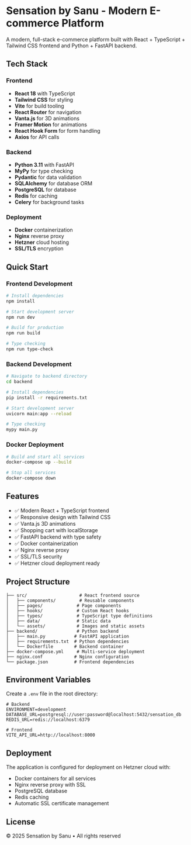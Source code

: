 # Sensation by Sanu - Modern E-commerce Platform

A modern, full-stack e-commerce platform built with React + TypeScript + Tailwind CSS frontend and Python + FastAPI backend.

## Tech Stack

### Frontend
- **React 18** with TypeScript
- **Tailwind CSS** for styling
- **Vite** for build tooling
- **React Router** for navigation
- **Vanta.js** for 3D animations
- **Framer Motion** for animations
- **React Hook Form** for form handling
- **Axios** for API calls

### Backend
- **Python 3.11** with FastAPI
- **MyPy** for type checking
- **Pydantic** for data validation
- **SQLAlchemy** for database ORM
- **PostgreSQL** for database
- **Redis** for caching
- **Celery** for background tasks

### Deployment
- **Docker** containerization
- **Nginx** reverse proxy
- **Hetzner** cloud hosting
- **SSL/TLS** encryption

## Quick Start

### Frontend Development
```bash
# Install dependencies
npm install

# Start development server
npm run dev

# Build for production
npm run build

# Type checking
npm run type-check
```

### Backend Development
```bash
# Navigate to backend directory
cd backend

# Install dependencies
pip install -r requirements.txt

# Start development server
uvicorn main:app --reload

# Type checking
mypy main.py
```

### Docker Deployment
```bash
# Build and start all services
docker-compose up --build

# Stop all services
docker-compose down
```

## Features

- ✅ Modern React + TypeScript frontend
- ✅ Responsive design with Tailwind CSS
- ✅ Vanta.js 3D animations
- ✅ Shopping cart with localStorage
- ✅ FastAPI backend with type safety
- ✅ Docker containerization
- ✅ Nginx reverse proxy
- ✅ SSL/TLS security
- ✅ Hetzner cloud deployment ready

## Project Structure

```
├── src/                    # React frontend source
│   ├── components/         # Reusable components
│   ├── pages/             # Page components
│   ├── hooks/             # Custom React hooks
│   ├── types/             # TypeScript type definitions
│   ├── data/              # Static data
│   └── assets/            # Images and static assets
├── backend/               # Python backend
│   ├── main.py           # FastAPI application
│   ├── requirements.txt  # Python dependencies
│   └── Dockerfile        # Backend container
├── docker-compose.yml     # Multi-service deployment
├── nginx.conf            # Nginx configuration
└── package.json          # Frontend dependencies
```

## Environment Variables

Create a `.env` file in the root directory:

```env
# Backend
ENVIRONMENT=development
DATABASE_URL=postgresql://user:password@localhost:5432/sensation_db
REDIS_URL=redis://localhost:6379

# Frontend
VITE_API_URL=http://localhost:8000
```

## Deployment

The application is configured for deployment on Hetzner cloud with:
- Docker containers for all services
- Nginx reverse proxy with SSL
- PostgreSQL database
- Redis caching
- Automatic SSL certificate management

## License

© 2025 Sensation by Sanu • All rights reserved